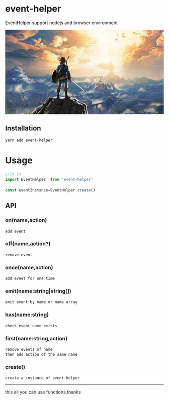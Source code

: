 # event-helper

EventHelper support nodejs and browser environment

![my love](./logo.png)

## Installation

    yarn add event-helper


# Usage
```javascript
//in js
import EventHelper  from 'event-helper' 

const eventInstance=EventHelper.create()

```

## API

### on(name,action)

    add event

### off(name,action?)

    remove event

### once(name,action)

    add evnet for one time

### emit(name:string|string[])

    emit event by name or name array

### has(name:string)

    check event name exists

### first(name:string,action)

    remove events of name
    then add action of the same name

### create()

    create a instance of event-helper

----

this all you can use functions,thanks



